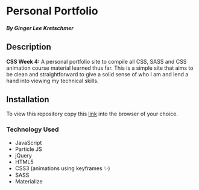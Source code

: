 # Personal Portfolio

#### _By **Ginger Lee Kretschmer**_

## Description

**CSS Week 4:** A personal portfolio site to compile all CSS, SASS and CSS animation course material learned thus far. This is a simple site that aims to be clean and straightforward to give a solid sense of who I am and lend a hand into viewing my technical skills.

## Installation
To view this repository copy this [link](https://gingerlee.github.io/ggdoesit/) into the browser of your choice.


### Technology Used
* JavaScript
* Particle JS
* jQuery
* HTML5
* CSS3 (animations using keyframes ✨)
* SASS
* Materialize
